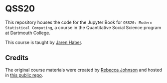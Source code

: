 # QSS20
This repository houses the code for the Jupyter Book for `QSS20: Modern Statistical Computing`, a course in the Quantitative Social Science program at Dartmouth College.

This course is taught by [Jaren Haber](https://www.jarenhaber.com/). 

## Credits
The original course materials were created by [Rebecca Johnson](https://www.rebeccajohnson.io/) and hosted in [this public repo](https://github.com/rebeccajohnson88/qss20_win22_coursepage). 
